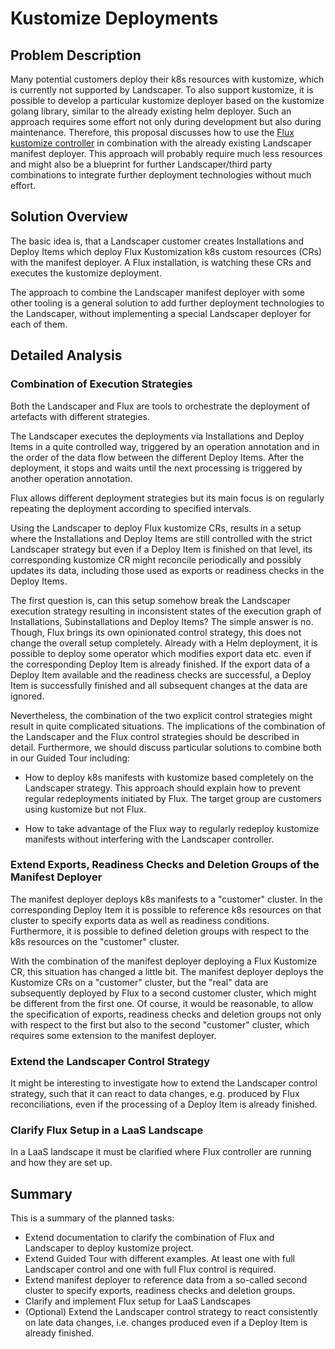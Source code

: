 # Kustomize Deployments 

## Problem Description

Many potential customers deploy their k8s resources with kustomize, which is currently not supported by Landscaper.
To also support kustomize, it is possible to develop a particular kustomize deployer based on the kustomize
golang library, similar to the already existing helm deployer. Such an approach requires some effort not 
only during development but also during maintenance. Therefore, this proposal discusses how to use the 
[Flux kustomize controller](https://fluxcd.io/flux/components/kustomize/) in combination with the already existing
Landscaper manifest deployer. This approach will probably require much less resources and might also be a blueprint 
for further Landscaper/third party combinations to integrate further deployment technologies without much effort. 

## Solution Overview

The basic idea is, that a Landscaper customer creates Installations and Deploy Items which deploy Flux Kustomization
k8s custom resources (CRs) with the manifest deployer. A Flux installation, is watching these CRs and executes the 
kustomize deployment.

The approach to combine the Landscaper manifest deployer with some other tooling is a general solution to add further 
deployment technologies to the Landscaper, without implementing a special Landscaper deployer for each of them. 

## Detailed Analysis

### Combination of Execution Strategies

Both the Landscaper and Flux are tools to orchestrate the deployment of artefacts with different strategies.

The Landscaper executes the deployments via Installations and Deploy Items in a quite controlled way, triggered by
an operation annotation and in the order of the data flow between the different Deploy Items. After the deployment,
it stops and waits until the next processing is triggered by another operation annotation.

Flux allows different deployment strategies but its main focus is on regularly repeating the deployment according to
specified intervals. 

Using the Landscaper to deploy Flux kustomize CRs, results in a setup where the Installations and Deploy Items are
still controlled with the strict Landscaper strategy but even if a Deploy Item is finished on that level, its 
corresponding kustomize CR might reconcile periodically and possibly updates its data, including those used as exports
or readiness checks in the Deploy Items. 

The first question is, can this setup somehow break the Landscaper execution strategy resulting
in inconsistent states of the execution graph of Installations, Subinstallations and Deploy Items? The simple answer is
no. Though, Flux brings its own opinionated control strategy, this does not change the overall setup completely.
Already with a Helm deployment, it is possible to deploy some operator which modifies export data etc. even if
the corresponding Deploy Item is already finished. If the export data of a Deploy Item available and the readiness 
checks are successful, a Deploy Item is successfully finished and all subsequent changes at the data are ignored.

Nevertheless, the combination of the two explicit control strategies might result in quite complicated 
situations. The implications of the combination of the Landscaper and the Flux control strategies should be described
in detail. Furthermore, we should discuss particular solutions to combine both in our Guided Tour including:

- How to deploy k8s manifests with kustomize based completely on the Landscaper strategy. This approach should explain 
  how to prevent regular redeployments initiated by Flux. The target group are customers using kustomize but not Flux. 

- How to take advantage of the Flux way to regularly redeploy kustomize manifests without interfering with the 
  Landscaper controller. 

### Extend Exports, Readiness Checks and Deletion Groups of the Manifest Deployer

The manifest deployer deploys k8s manifests to a "customer" cluster. In the corresponding Deploy Item it is possible
to reference k8s resources on that cluster to specify exports data as well as readiness conditions. Furthermore,
it is possible to defined deletion groups with respect to the k8s resources on the "customer" cluster.

With the combination of the manifest deployer deploying a Flux Kustomize CR, this situation has changed a little bit.
The manifest deployer deploys the Kustomize CRs on a "customer" cluster, but the "real" data are subsequently deployed
by Flux to a second customer cluster, which might be different from the first one. Of course, it would be reasonable,
to allow the specification of exports, readiness checks and deletion groups not only with respect to the first but
also to the second "customer" cluster, which requires some extension to the manifest deployer.

### Extend the Landscaper Control Strategy

It might be interesting to investigate how to extend the Landscaper control strategy, such that it can react to 
data changes, e.g. produced by Flux reconciliations, even if the processing of a Deploy Item is already finished.

### Clarify Flux Setup in a LaaS Landscape

In a LaaS landscape it must be clarified where Flux controller are running and how they are set up.   

## Summary

This is a summary of the planned tasks:

- Extend documentation to clarify the combination of Flux and Landscaper to deploy kustomize project.
- Extend Guided Tour with different examples. At least one with full Landscaper control and one with full Flux control
  is required.
- Extend manifest deployer to reference data from a so-called second cluster to specify exports, readiness checks
  and deletion groups.
- Clarify and implement Flux setup for LaaS Landscapes
- (Optional) Extend the Landscaper control strategy to react consistently on late data changes, i.e. changes 
  produced even if a Deploy Item is already finished.









